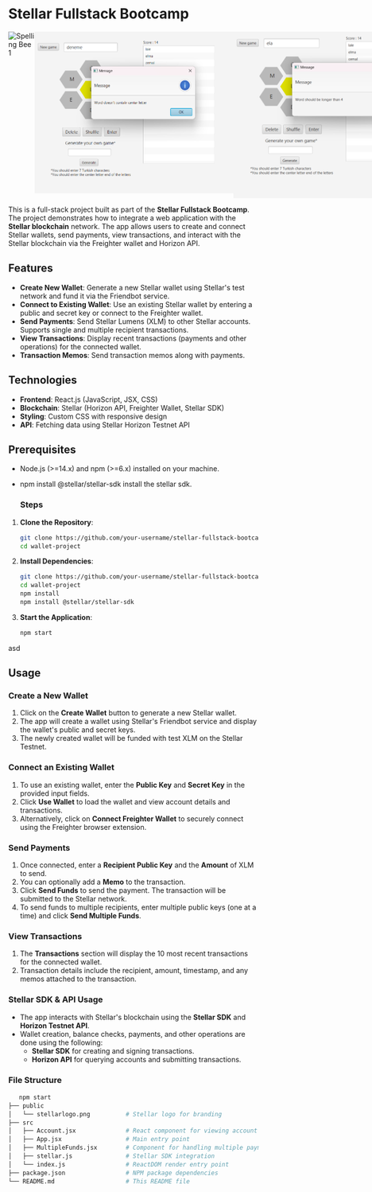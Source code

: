 # Stellar Fullstack Bootcamp


<div style="display: flex; justify-content: space-between;">
    <img src="https://raw.githubusercontent.com/kaanfsd/Stellar-Fullstack-Bootcamp/public/1.png" alt="Spelling Bee 1" width="400"/>
    <img src="https://raw.githubusercontent.com/kaanfsd/Spelling-Bee/main/UI2.png" alt="Spelling Bee 2" height="325" width="400"/>
    <img src="https://raw.githubusercontent.com/kaanfsd/Spelling-Bee/main/UI3.png" alt="Spelling Bee 3" width="400"/>
    <img src="https://raw.githubusercontent.com/kaanfsd/Spelling-Bee/main/UI4.png" alt="Spelling Bee 4" height="335" width="400"/>
</div>

This is a full-stack project built as part of the **Stellar Fullstack Bootcamp**. The project demonstrates how to integrate a web application with the **Stellar blockchain** network. The app allows users to create and connect Stellar wallets, send payments, view transactions, and interact with the Stellar blockchain via the Freighter wallet and Horizon API.

## Features

- **Create New Wallet**: Generate a new Stellar wallet using Stellar's test network and fund it via the Friendbot service.
- **Connect to Existing Wallet**: Use an existing Stellar wallet by entering a public and secret key or connect to the Freighter wallet.
- **Send Payments**: Send Stellar Lumens (XLM) to other Stellar accounts. Supports single and multiple recipient transactions.
- **View Transactions**: Display recent transactions (payments and other operations) for the connected wallet.
- **Transaction Memos**: Send transaction memos along with payments.

## Technologies

- **Frontend**: React.js (JavaScript, JSX, CSS)
- **Blockchain**: Stellar (Horizon API, Freighter Wallet, Stellar SDK)
- **Styling**: Custom CSS with responsive design
- **API**: Fetching data using Stellar Horizon Testnet API

## Prerequisites
- Node.js (>=14.x) and npm (>=6.x) installed on your machine.
- npm install @stellar/stellar-sdk install the stellar sdk.

  ### Steps

1. **Clone the Repository**:

   ```bash
   git clone https://github.com/your-username/stellar-fullstack-bootcamp.git
   cd wallet-project

2. **Install Dependencies**:

   ```bash
   git clone https://github.com/your-username/stellar-fullstack-bootcamp.git
   cd wallet-project
   npm install
   npm install @stellar/stellar-sdk

3. **Start the Application**:

   ```bash
   npm start

asd
## Usage

### Create a New Wallet

1. Click on the **Create Wallet** button to generate a new Stellar wallet.
2. The app will create a wallet using Stellar's Friendbot service and display the wallet's public and secret keys.
3. The newly created wallet will be funded with test XLM on the Stellar Testnet.

### Connect an Existing Wallet

1. To use an existing wallet, enter the **Public Key** and **Secret Key** in the provided input fields.
2. Click **Use Wallet** to load the wallet and view account details and transactions.
3. Alternatively, click on **Connect Freighter Wallet** to securely connect using the Freighter browser extension.

### Send Payments

1. Once connected, enter a **Recipient Public Key** and the **Amount** of XLM to send.
2. You can optionally add a **Memo** to the transaction.
3. Click **Send Funds** to send the payment. The transaction will be submitted to the Stellar network.
4. To send funds to multiple recipients, enter multiple public keys (one at a time) and click **Send Multiple Funds**.

### View Transactions

1. The **Transactions** section will display the 10 most recent transactions for the connected wallet.
2. Transaction details include the recipient, amount, timestamp, and any memos attached to the transaction.

### Stellar SDK & API Usage

- The app interacts with Stellar's blockchain using the **Stellar SDK** and **Horizon Testnet API**.
- Wallet creation, balance checks, payments, and other operations are done using the following:
  - **Stellar SDK** for creating and signing transactions.
  - **Horizon API** for querying accounts and submitting transactions.

### File Structure

  ```bash
     npm start
  ├── public
  │   └── stellarlogo.png          # Stellar logo for branding
  ├── src
  │   ├── Account.jsx              # React component for viewing account and transactions
  │   ├── App.jsx                  # Main entry point
  │   ├── MultipleFunds.jsx        # Component for handling multiple payments
  │   ├── stellar.js               # Stellar SDK integration
  │   └── index.js                 # ReactDOM render entry point
  ├── package.json                 # NPM package dependencies
  └── README.md                    # This README file




